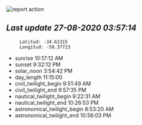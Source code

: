 ![report action](https://github.com/matiasz8/actions-for-reports/workflows/report%20action/badge.svg?branch=develop) 


## *****Last update 27-08-2020 03:57:14*****



		 Latitud: -34.61315
		 Longitud: -58.37723

 - sunrise 	 10:17:12 AM
 - sunset 	 9:32:12 PM
 - solar_noon 	 3:54:42 PM
 - day_length 	 11:15:00
 - civil_twilight_begin 	 9:51:49 AM
 - civil_twilight_end 	 9:57:35 PM
 - nautical_twilight_begin 	 9:22:31 AM
 - nautical_twilight_end 	 10:26:53 PM
 - astronomical_twilight_begin 	 8:53:20 AM
 - astronomical_twilight_end 	 10:56:03 PM
